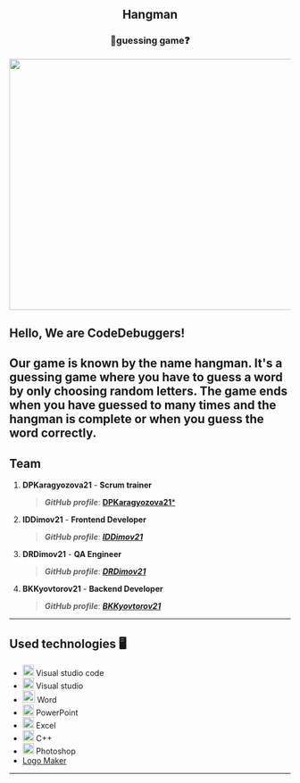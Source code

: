 <h2 align="center">Hangman</h1>
<h3 align="center">🤔guessing game❓</h3>


<p align="center">
<img src="https://cdn.discordapp.com/attachments/1044355431969083435/1050459415918153728/codedebuggers-logo.png" width="600" height="450">
</p>
  
## Hello, We are CodeDebuggers!

Our game is known by the name hangman. It's a guessing game where you have to guess a word by only choosing random letters. The game ends when you have guessed to many times and the hangman is complete or when you guess the word correctly.
---
 
 ## Team
1. **DPKaragyozova21** - **Scrum trainer**	
   > ***GitHub profile***: [**DPKaragyozova21***](https://github.com/AITsachev19)	
   
2. **IDDimov21** - **Frontend Developer** 
   > ***GitHub profile***: [***IDDimov21***](https://github.com/IDDimov21)

3. **DRDimov21** - **QA Engineer**	
   > ***GitHub profile***: [***DRDimov21***](https://github.com/DGBratoevski20)	

4. **BKKyovtorov21** - **Backend Developer**	
   > ***GitHub profile***: [***BKKyovtorov21***](https://github.com/HHChandar20)	

---

## Used technologies 🖥️
- <img src="https://upload.wikimedia.org/wikipedia/commons/thumb/9/9a/Visual_Studio_Code_1.35_icon.svg/2048px-Visual_Studio_Code_1.35_icon.svg.png" width="20"> Visual studio code
- <img src="https://user-images.githubusercontent.com/85344134/175822710-50145fd8-297a-4cb0-adaf-619ce5585e69.png" width="20"> Visual studio
- <img src="https://user-images.githubusercontent.com/85344134/175822623-c0c00191-22b9-4917-9eb5-cb8868fd0a23.png" width="22"> Word
- <img src="https://upload.wikimedia.org/wikipedia/commons/thumb/0/0d/Microsoft_Office_PowerPoint_%282019%E2%80%93present%29.svg/640px-Microsoft_Office_PowerPoint_%282019%E2%80%93present%29.svg.png" width="20"> PowerPoint
- <img src="https://upload.wikimedia.org/wikipedia/commons/thumb/3/34/Microsoft_Office_Excel_%282019%E2%80%93present%29.svg/2203px-Microsoft_Office_Excel_%282019%E2%80%93present%29.svg.png" width="20"> Excel
- <img src="https://user-images.githubusercontent.com/85344134/175822844-50fdef40-52f7-4d65-9c2e-b55bbec1fca3.png" width="20"> C++
- <img src="https://upload.wikimedia.org/wikipedia/commons/2/20/Photoshop_CC_icon.png" width="20"> Photoshop
- <a href = "logo.com" > Logo Maker
---
